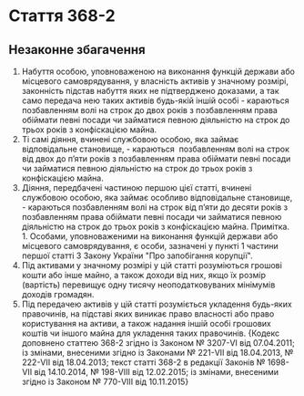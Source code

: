 Cтаття 368-2
====
Незаконне збагачення
----
1. Набуття особою, уповноваженою на виконання функцій держави або місцевого самоврядування, у власність активів у значному розмірі, законність підстав набуття яких не підтверджено доказами, а так само передача нею таких активів будь-якій іншій особі -
караються позбавленням волі на строк до двох років з позбавленням права обіймати певні посади чи займатися певною діяльністю на строк до трьох років з конфіскацією майна.
2. Ті самі діяння, вчинені службовою особою, яка займає відповідальне становище, -
караються  позбавленням волі на строк від двох до п’яти років з позбавленням права обіймати певні посади чи займатися певною діяльністю на строк до трьох років з конфіскацією майна.
3. Діяння, передбачені частиною першою цієї статті, вчинені службовою особою, яка займає особливо відповідальне становище, -
караються позбавленням волі на строк від п’яти до десяти років з позбавленням права обіймати певні посади чи займатися певною діяльністю на строк до трьох років з конфіскацією майна.
Примітка. 1. Особами, уповноваженими на виконання функцій держави або місцевого самоврядування, є особи, зазначені у пункті 1 частини першої статті 3 Закону України "Про запобігання корупції".
2. Під активами у значному розмірі у цій статті розуміються грошові кошти або інше майно, а також доходи від них, якщо їх розмір (вартість) перевищує одну тисячу неоподатковуваних мінімумів доходів громадян.
3. Під передачею активів у цій статті розуміється укладення будь-яких правочинів, на підставі яких виникає право власності або право користування на активи, а також надання іншій особі грошових коштів чи іншого майна для укладення таких правочинів.
{Кодекс доповнено статтею 368-2 згідно із Законом № 3207-VI від 07.04.2011; із змінами, внесеними згідно із Законами № 221-VII від 18.04.2013, № 222-VII від 18.04.2013; текст статті 368-2 в редакції Законів № 1698-VII від 14.10.2014, № 198-VIII від 12.02.2015; із змінами, внесеними згідно із Законом № 770-VIII від 10.11.2015}
